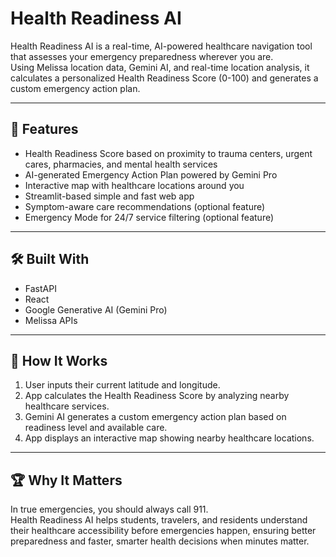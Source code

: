 # Health Readiness AI

Health Readiness AI is a real-time, AI-powered healthcare navigation tool that assesses your emergency preparedness wherever you are.  
Using Melissa location data, Gemini AI, and real-time location analysis, it calculates a personalized Health Readiness Score (0-100) and generates a custom emergency action plan.

---

## 🚀 Features

- Health Readiness Score based on proximity to trauma centers, urgent cares, pharmacies, and mental health services
- AI-generated Emergency Action Plan powered by Gemini Pro
- Interactive map with healthcare locations around you
- Streamlit-based simple and fast web app
- Symptom-aware care recommendations (optional feature)
- Emergency Mode for 24/7 service filtering (optional feature)

---

## 🛠 Built With

- FastAPI
- React
- Google Generative AI (Gemini Pro)
- Melissa APIs

---

## 🧐 How It Works

1. User inputs their current latitude and longitude.
2. App calculates the Health Readiness Score by analyzing nearby healthcare services.
3. Gemini AI generates a custom emergency action plan based on readiness level and available care.
4. App displays an interactive map showing nearby healthcare locations.

---

## 🏆 Why It Matters

In true emergencies, you should always call 911.  
Health Readiness AI helps students, travelers, and residents understand their healthcare accessibility before emergencies happen, ensuring better preparedness and faster, smarter health decisions when minutes matter.
